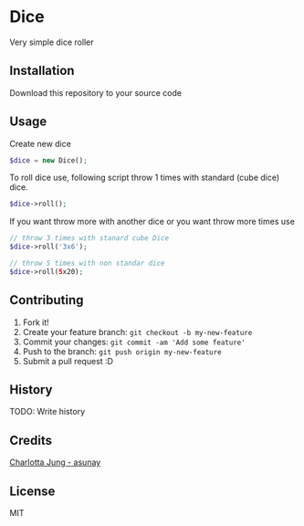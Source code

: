 # Dice

Very simple dice roller

## Installation

Download this repository to your source code

## Usage

Create new dice

```php
$dice = new Dice();
```

To roll dice use, following script throw 1 times with standard (cube dice) dice.

```php
$dice->roll();
```

If you want throw more with another dice or you want throw more times use

```php
// throw 3 times with stanard cube Dice
$dice->roll('3x6');

// throw 5 times with non standar dice
$dice->roll(5x20);
```

## Contributing

1. Fork it!
2. Create your feature branch: `git checkout -b my-new-feature`
3. Commit your changes: `git commit -am 'Add some feature'`
4. Push to the branch: `git push origin my-new-feature`
5. Submit a pull request :D

## History

TODO: Write history

## Credits

[Charlotta Jung - asunay](https://github.com/asunay)

## License

MIT
